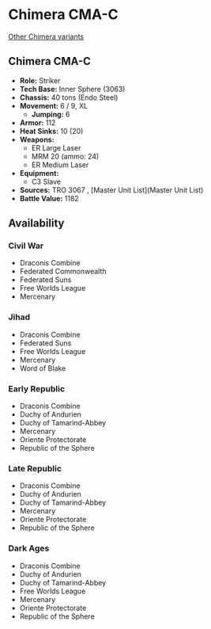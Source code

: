 # Chimera CMA-C 

[Other Chimera variants](../chimera.md) 

## Chimera CMA-C 

- **Role:** Striker 
- **Tech Base:** Inner Sphere (3063) 
- **Chassis:** 40 tons (Endo Steel) 
- **Movement:** 6 / 9, XL 
  - **Jumping:** 6 
- **Armor:** 112 
- **Heat Sinks:** 10 (20) 
- **Weapons:** 
  - ER Large Laser 
  - MRM 20 (ammo: 24) 
  - ER Medium Laser 
- **Equipment:** 
  - C3 Slave 
- **Sources:** TRO 3067 , [Master Unit List](Master Unit List) 
- **Battle Value:** 1182 

## Availability 

### Civil War 

- Draconis Combine 
- Federated Commonwealth 
- Federated Suns 
- Free Worlds League 
- Mercenary 

### Jihad 

- Draconis Combine 
- Federated Suns 
- Free Worlds League 
- Mercenary 
- Word of Blake 

### Early Republic 

- Draconis Combine 
- Duchy of Andurien 
- Duchy of Tamarind-Abbey 
- Mercenary 
- Oriente Protectorate 
- Republic of the Sphere 

### Late Republic 

- Draconis Combine 
- Duchy of Andurien 
- Duchy of Tamarind-Abbey 
- Mercenary 
- Oriente Protectorate 
- Republic of the Sphere 

### Dark Ages 

- Draconis Combine 
- Duchy of Andurien 
- Duchy of Tamarind-Abbey 
- Free Worlds League 
- Mercenary 
- Oriente Protectorate 
- Republic of the Sphere 

